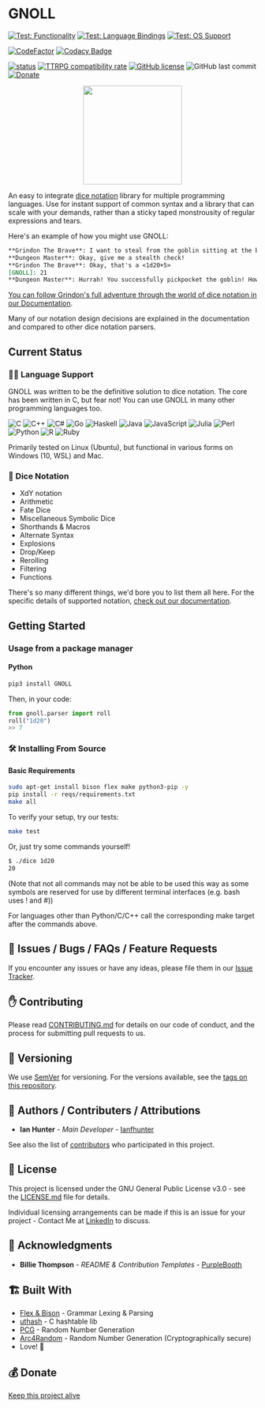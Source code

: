 # GNOLL

[![Test: Functionality](https://github.com/ianfhunter/GNOLL/actions/workflows/test_core.yml/badge.svg)](https://github.com/ianfhunter/GNOLL/actions/workflows/test_core.yml)
[![Test: Language Bindings](https://github.com/ianfhunter/GNOLL/actions/workflows/test_language_bindings.yml/badge.svg)](https://github.com/ianfhunter/GNOLL/actions/workflows/test_language_bindings.yml)
[![Test: OS Support](https://github.com/ianfhunter/GNOLL/actions/workflows/test_OS.yml/badge.svg)](https://github.com/ianfhunter/GNOLL/actions/workflows/test_OS.yml)

[![CodeFactor](https://www.codefactor.io/repository/github/ianfhunter/gnoll/badge)](https://www.codefactor.io/repository/github/ianfhunter/gnoll)
[![Codacy Badge](https://app.codacy.com/project/badge/Grade/90add1388135474a928b715ddbb071b4)](https://www.codacy.com/gh/ianfhunter/GNOLL/dashboard?utm_source=github.com&amp;utm_medium=referral&amp;utm_content=ianfhunter/GNOLL&amp;utm_campaign=Badge_Grade)

[![status](https://joss.theoj.org/papers/c704c5148e622d32403948320c5e96a1/status.svg)](https://joss.theoj.org/papers/c704c5148e622d32403948320c5e96a1)
[![TTRPG compatibility rate](https://img.shields.io/badge/Popular%20TTRPG%20compatibility-98.66%25-green)](https://img.shields.io/badge/Popular%20TTRPG%20compatibility-96.875%25-green)
[![GitHub license](https://img.shields.io/github/license/ianfhunter/GNOLL.svg)](https://github.com/ianfhunter/GNOLL/blob/master/LICENSE)
![GitHub last commit](https://img.shields.io/github/last-commit/ianfhunter/GNOLL.svg)  [![Donate](https://img.shields.io/badge/Donate-Paypal-yellow.svg)](https://paypal.me/ianfhunter)

<p align="center">
 <img src="https://raw.githubusercontent.com/ianfhunter/GNOLL/main/media/gnoll.png" height="200">
</p>

An easy to integrate [dice notation](https://en.wikipedia.org/wiki/Dice_notation) library for multiple programming languages.
Use for instant support of common syntax and a library that can scale with your demands, rather than a sticky taped monstrousity of regular expressions and tears.

Here's an example of how you might use GNOLL:
```markdown
**Grindon The Brave**: I want to steal from the goblin sitting at the bar.
**Dungeon Master**: Okay, give me a stealth check!
**Grindon The Brave**: Okay, that's a <1d20+5>
[GNOLL]: 21
**Dungeon Master**: Hurrah! You successfully pickpocket the goblin! However, all he had in there were some crummy dice...
```

[You can follow Grindon's full adventure through the world of dice notation in our Documentation](https://www.ianhunter.ie/GNOLL).

Many of our notation design decisions are explained in the documentation and compared to other dice notation parsers.

## Current Status
### 🧑‍💻 Language Support

GNOLL was written to be the definitive solution to dice notation. The core has been written in C, but fear not! You can use GNOLL in many other programming languages too.

![C](https://img.shields.io/badge/c-%2300599C.svg?style=for-the-badge&logo=c&logoColor=white)
![C++](https://img.shields.io/badge/c++-%2300599C.svg?style=for-the-badge&logo=c%2B%2B&logoColor=white)
![C#](https://img.shields.io/badge/c%23-%23239120.svg?style=for-the-badge&logo=c-sharp&logoColor=white)
![Go](https://img.shields.io/badge/go-%2300ADD8.svg?style=for-the-badge&logo=go&logoColor=white)
![Haskell](https://img.shields.io/badge/Haskell-5e5086?style=for-the-badge&logo=haskell&logoColor=white)
![Java](https://img.shields.io/badge/java-%23ED8B00.svg?style=for-the-badge&logo=java&logoColor=white)
![JavaScript](https://img.shields.io/badge/javascript-%23323330.svg?style=for-the-badge&logo=javascript&logoColor=%23F7DF1E)
![Julia](https://img.shields.io/badge/-Julia-9558B2?style=for-the-badge&logo=julia&logoColor=white)
![Perl](https://img.shields.io/badge/perl-%2339457E.svg?style=for-the-badge&logo=perl&logoColor=white)
![Python](https://img.shields.io/badge/python-3670A0?style=for-the-badge&logo=python&logoColor=ffdd54)
![R](https://img.shields.io/badge/r-%23276DC3.svg?style=for-the-badge&logo=r&logoColor=white)
![Ruby](https://img.shields.io/badge/ruby-%23CC342D.svg?style=for-the-badge&logo=ruby&logoColor=white)

Primarily tested on Linux (Ubuntu), but functional in various forms on Windows (10, WSL) and Mac.

### 🎲 Dice Notation
- XdY notation
- Arithmetic
- Fate Dice
- Miscellaneous Symbolic Dice
- Shorthands & Macros
- Alternate Syntax
- Explosions
- Drop/Keep
- Rerolling
- Filtering
- Functions

There's so many different things, we'd bore you to list them all here. For the specific details of supported notation, [check out our documentation](https://www.ianhunter.ie/GNOLL).

## Getting Started
### Usage from a package manager
#### Python
```bash
pip3 install GNOLL
```

Then, in your code:
```python
from gnoll.parser import roll
roll("1d20")
>> 7
```

### 🛠️ Installing From Source
#### Basic Requirements
```bash
sudo apt-get install bison flex make python3-pip -y
pip install -r reqs/requirements.txt
make all
```

To verify your setup, try our tests:
```bash
make test
```
Or, just try some commands yourself!

```bash
$ ./dice 1d20
20
```
(Note that not all commands may not be able to be used this way as some symbols are reserved for use by different terminal interfaces (e.g. bash uses ! and #))

For languages other than Python/C/C++ call the corresponding make target after the commands above.

## 🐛 Issues / Bugs / FAQs / Feature Requests

If you encounter any issues or have any ideas, please file them in our [Issue Tracker](https://github.com/ianfhunter/GNOLL/issues).

## ✋ Contributing

Please read [CONTRIBUTING.md](CONTRIBUTING.md) for details on our code of conduct, and the process for submitting pull requests to us.

## 🔢 Versioning

We use [SemVer](http://semver.org/) for versioning. For the versions available, see the [tags on this repository](https://github.com/ianfhunter/gnoll/tags).

## 🤹 Authors / Contributers / Attributions

  - **Ian Hunter** - *Main Developer* - [Ianfhunter](https://github.com/ianfhunter/)

See also the list of [contributors](https://github.com/ianfhunter/gnoll/contributors) who participated in this project.

## 📃 License

This project is licensed under the GNU General Public License v3.0 - see the [LICENSE.md](LICENSE.md) file for details.

Individual licensing arrangements can be made if this is an issue for your project - Contact Me at [LinkedIn](https://www.linkedin.com/in/ianfhunter) to discuss.

## 👏 Acknowledgments

  - **Billie Thompson** - *README & Contribution Templates* - [PurpleBooth](https://github.com/PurpleBooth)

## 🏗️ Built With

  - [Flex & Bison](https://aquamentus.com/flex_bison.html) - Grammar Lexing & Parsing
  - [uthash](https://troydhanson.github.io/uthash/userguide.html) - C hashtable lib
  - [PCG](https://www.pcg-random.org/) - Random Number Generation
  - [Arc4Random](https://www.freebsd.org/cgi/man.cgi?query=arc4random) - Random Number Generation (Cryptographically secure)
  - Love! 💖

## 💰 Donate

[Keep this project alive](https://ko-fi.com/ianfhunter)
